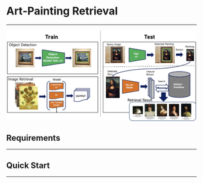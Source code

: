 # Art-Painting Retrieval

----

![Pipeline](fig/pipeline.jpg)


## Requirements

---
## Quick Start

---

